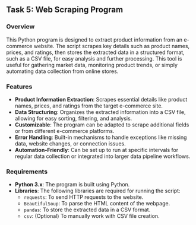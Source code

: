## Task 5: Web Scraping Program

### Overview

This Python program is designed to extract product information from an e-commerce website. The script scrapes key details such as product names, prices, and ratings, then stores the extracted data in a structured format, such as a CSV file, for easy analysis and further processing. This tool is useful for gathering market data, monitoring product trends, or simply automating data collection from online stores.

### Features

- **Product Information Extraction**: Scrapes essential details like product names, prices, and ratings from the target e-commerce site.
- **Data Structuring**: Organizes the extracted information into a CSV file, allowing for easy sorting, filtering, and analysis.
- **Customizable**: The program can be adapted to scrape additional fields or from different e-commerce platforms.
- **Error Handling**: Built-in mechanisms to handle exceptions like missing data, website changes, or connection issues.
- **Automation-Friendly**: Can be set up to run at specific intervals for regular data collection or integrated into larger data pipeline workflows.

### Requirements

- **Python 3.x**: The program is built using Python.
- **Libraries**: The following libraries are required for running the script:
  - `requests`: To send HTTP requests to the website.
  - `BeautifulSoup`: To parse the HTML content of the webpage.
  - `pandas`: To store the extracted data in a CSV format.
  - `csv`: (Optional) To manually work with CSV file creation.
